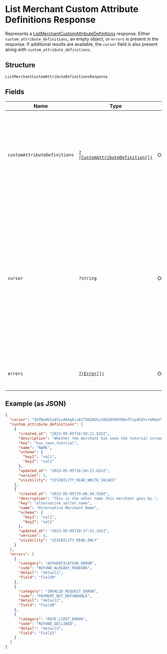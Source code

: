 
# List Merchant Custom Attribute Definitions Response

Represents a [ListMerchantCustomAttributeDefinitions](../../doc/apis/merchant-custom-attributes.md#list-merchant-custom-attribute-definitions) response.
Either `custom_attribute_definitions`, an empty object, or `errors` is present in the response.
If additional results are available, the `cursor` field is also present along with `custom_attribute_definitions`.

## Structure

`ListMerchantCustomAttributeDefinitionsResponse`

## Fields

| Name | Type | Tags | Description | Getter | Setter |
|  --- | --- | --- | --- | --- | --- |
| `customAttributeDefinitions` | [`?(CustomAttributeDefinition[])`](../../doc/models/custom-attribute-definition.md) | Optional | The retrieved custom attribute definitions. If no custom attribute definitions are found,<br>Square returns an empty object (`{}`). | getCustomAttributeDefinitions(): ?array | setCustomAttributeDefinitions(?array customAttributeDefinitions): void |
| `cursor` | `?string` | Optional | The cursor to provide in your next call to this endpoint to retrieve the next page of<br>results for your original request. This field is present only if the request succeeded and<br>additional results are available. For more information, see [Pagination](https://developer.squareup.com/docs/build-basics/common-api-patterns/pagination). | getCursor(): ?string | setCursor(?string cursor): void |
| `errors` | [`?(Error[])`](../../doc/models/error.md) | Optional | Any errors that occurred during the request. | getErrors(): ?array | setErrors(?array errors): void |

## Example (as JSON)

```json
{
  "cursor": "ImfNzWVSiAYyiAR4gEcxDJ75KZAOSjX8H2BVHUTR0ofCtp4SdYvrUKbwYY2aCH2WqZ2FsfAuylEVUlTfaINg3ecIlFpP9Y5Ie66w9NSg9nqdI5fCJ6qdH2s0za5m2plFonsjIuFaoN89j78ROUwuSOzD6mFZPcJHhJ0CxEKc0SBH",
  "custom_attribute_definitions": [
    {
      "created_at": "2023-05-05T16:50:21.832Z",
      "description": "Whether the merchant has seen the tutorial screen for using the app.",
      "key": "has_seen_tutorial",
      "name": "NAME",
      "schema": {
        "key1": "val1",
        "key2": "val2"
      },
      "updated_at": "2023-05-05T16:50:21.832Z",
      "version": 1,
      "visibility": "VISIBILITY_READ_WRITE_VALUES"
    },
    {
      "created_at": "2023-05-05T19:06:36.559Z",
      "description": "This is the other name this merchant goes by.",
      "key": "alternative_seller_name",
      "name": "Alternative Merchant Name",
      "schema": {
        "key1": "val1",
        "key2": "val2"
      },
      "updated_at": "2023-05-05T10:17:52.341Z",
      "version": 4,
      "visibility": "VISIBILITY_READ_ONLY"
    }
  ],
  "errors": [
    {
      "category": "AUTHENTICATION_ERROR",
      "code": "REFUND_ALREADY_PENDING",
      "detail": "detail1",
      "field": "field9"
    },
    {
      "category": "INVALID_REQUEST_ERROR",
      "code": "PAYMENT_NOT_REFUNDABLE",
      "detail": "detail2",
      "field": "field0"
    },
    {
      "category": "RATE_LIMIT_ERROR",
      "code": "REFUND_DECLINED",
      "detail": "detail3",
      "field": "field1"
    }
  ]
}
```

